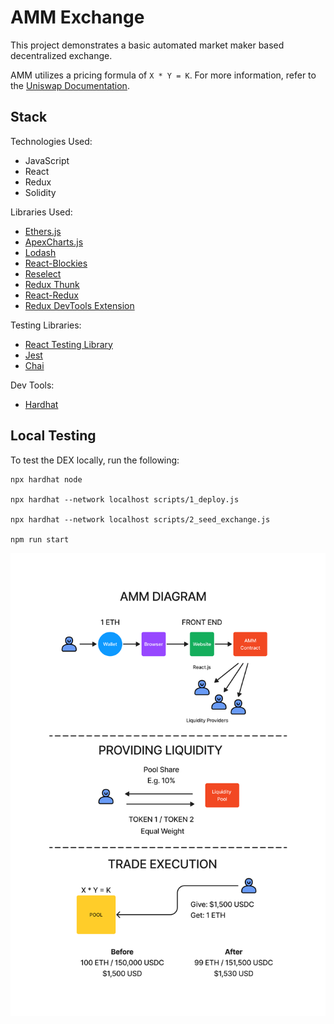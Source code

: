 # AMM Exchange

This project demonstrates a basic automated market maker based decentralized exchange.

AMM utilizes a pricing formula of `X * Y = K`. For more information, refer to the [Uniswap Documentation](https://docs.uniswap.org/contracts/v2/concepts/protocol-overview/how-uniswap-works).

## Stack
Technologies Used:
* JavaScript
* React
* Redux
* Solidity

Libraries Used:
* [Ethers.js](https://docs.ethers.org/v5/)
* [ApexCharts.js](https://apexcharts.com/)
* [Lodash](https://lodash.com/)
* [React-Blockies](https://github.com/ethereum/blockies)
* [Reselect](https://github.com/reduxjs/reselect)
* [Redux Thunk](https://github.com/reduxjs/redux-thunk)
* [React-Redux](https://react-redux.js.org/)
* [Redux DevTools Extension](https://github.com/zalmoxisus/redux-devtools-extension)

Testing Libraries:
* [React Testing Library](https://testing-library.com/docs/react-testing-library/intro/)
* [Jest](https://jestjs.io/)
* [Chai](https://www.chaijs.com/)

Dev Tools:
* [Hardhat](https://hardhat.org/)

## Local Testing
To test the DEX locally, run the following:
```shell
npx hardhat node

npx hardhat --network localhost scripts/1_deploy.js

npx hardhat --network localhost scripts/2_seed_exchange.js

npm run start
```

![AMM DEX](./public/AMM.png)
